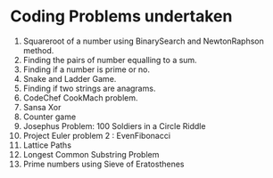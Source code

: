 Coding Problems undertaken
==========================

1. Squareroot of a number using BinarySearch and NewtonRaphson method.
2. Finding the pairs of number equalling to a sum.
3. Finding if a number is prime or no.
4. Snake and Ladder Game.
5. Finding if two strings are anagrams.
6. CodeChef CookMach problem.
7. Sansa Xor
8. Counter game
9. Josephus Problem: 100 Soldiers in a Circle Riddle
10. Project Euler problem 2 : EvenFibonacci
11. Lattice Paths
12. Longest Common Substring Problem
13. Prime numbers using Sieve of Eratosthenes
